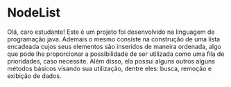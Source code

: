 # NodeList
Olá, caro estudante! Este é um projeto foi  desenvolvido na linguagem de programação java. Ademais o mesmo consiste na construção de uma lista encadeada cujos seus elementos são inseridos de maneira ordenada, algo que pode lhe proporcionar a possibilidade de ser utilizada como uma fila de prioridades, caso necessite. Além disso, ela possui alguns outros alguns métodos básicos visando sua utilização, dentre eles: busca, remoção e exibição de dados.
